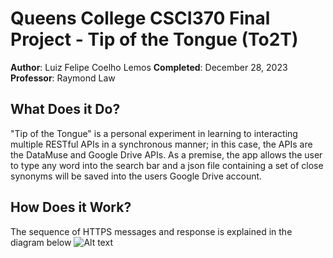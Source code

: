 # Queens College CSCI370 Final Project - Tip of the Tongue (To2T)
**Author**: Luiz Felipe Coelho Lemos
**Completed**: December 28, 2023
**Professor**: Raymond Law

## What Does it Do?
"Tip of the Tongue" is a personal experiment in learning to interacting multiple RESTful APIs in a synchronous manner; in this case, the APIs are the DataMuse and Google Drive APIs. As a premise, the app allows the user to type any word into the search bar and a json file containing a set of close synonyms will be saved into the users Google Drive account.

## How Does it Work?
The sequence of HTTPS messages and response is explained in the diagram below
![Alt text](relative%20path/to/to2t_sequence.png)